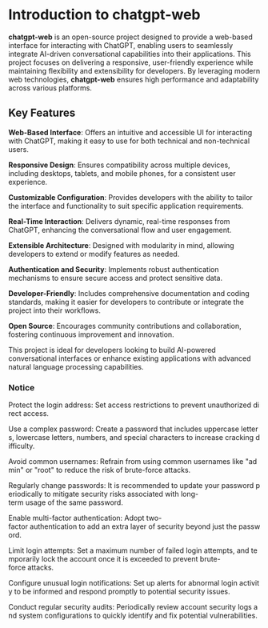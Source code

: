 # Introduction to chatgpt-web

**chatgpt-web** is an open-source project designed to provide a web-based interface for interacting with ChatGPT, enabling users to seamlessly integrate AI-driven conversational capabilities into their applications. This project focuses on delivering a responsive, user-friendly experience while maintaining flexibility and extensibility for developers. By leveraging modern web technologies, **chatgpt-web** ensures high performance and adaptability across various platforms.

## Key Features

**Web-Based Interface**: Offers an intuitive and accessible UI for interacting with ChatGPT, making it easy to use for both technical and non-technical users.
  
**Responsive Design**: Ensures compatibility across multiple devices, including desktops, tablets, and mobile phones, for a consistent user experience.

**Customizable Configuration**: Provides developers with the ability to tailor the interface and functionality to suit specific application requirements.

**Real-Time Interaction**: Delivers dynamic, real-time responses from ChatGPT, enhancing the conversational flow and user engagement.

**Extensible Architecture**: Designed with modularity in mind, allowing developers to extend or modify features as needed.

**Authentication and Security**: Implements robust authentication mechanisms to ensure secure access and protect sensitive data.

**Developer-Friendly**: Includes comprehensive documentation and coding standards, making it easier for developers to contribute or integrate the project into their workflows.

**Open Source**: Encourages community contributions and collaboration, fostering continuous improvement and innovation.

This project is ideal for developers looking to build AI-powered conversational interfaces or enhance existing applications with advanced natural language processing capabilities.

### Notice

Protect the login address: Set access restrictions to prevent unauthorized direct access.
    
Use a complex password: Create a password that includes uppercase letters, lowercase letters, numbers, and special characters to increase cracking difficulty.
    
Avoid common usernames: Refrain from using common usernames like "admin" or "root" to reduce the risk of brute-force attacks.
    
Regularly change passwords: It is recommended to update your password periodically to mitigate security risks associated with long-term usage of the same password.
    
Enable multi-factor authentication: Adopt two-factor authentication to add an extra layer of security beyond just the password.
    
Limit login attempts: Set a maximum number of failed login attempts, and temporarily lock the account once it is exceeded to prevent brute-force attacks.
    
Configure unusual login notifications: Set up alerts for abnormal login activity to be informed and respond promptly to potential security issues.
    
Conduct regular security audits: Periodically review account security logs and system configurations to quickly identify and fix potential vulnerabilities.
        
